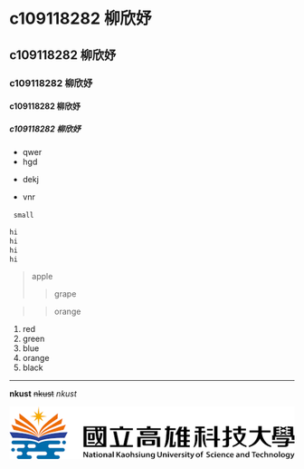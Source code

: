 # c109118282 柳欣妤
## c109118282 柳欣妤
### c109118282 柳欣妤
#### c109118282 柳欣妤
##### c109118282 柳欣妤

* qwer
* hgd
+ dekj
- vnr

` small`
```
hi
hi
hi
hi
```
> apple
>> grape

>> orange

1. red
2. green
3. blue
4. orange
5. black

---

**nkust**  ~~nkust~~  *nkust*

![NKUST](nkust.png "NKUST")
